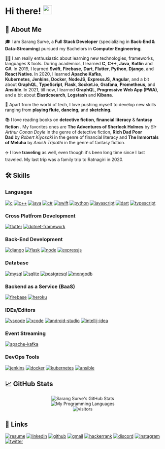 # Hi there! <img src="https://media.giphy.com/media/hvRJCLFzcasrR4ia7z/giphy.gif" width="29px">

## 🚀 About Me

🎓 I am Sarang Surve, a **Full Stack Developer** (specializing in **Back-End & Data-Streaming**) pursued my Bachelors in **Computer Engineering**.

👨‍💻 I am really enthusiastic about learning new technologies, frameworks, languages & tools. During academics, I learned **C**, **C++**, **Java**, **Kotlin** and **C#**. In 2019, I learned **Swift**, **Firebase**, **Dart**, **Flutter**, **Python**, **Django**, and **React Native**. In 2020, I learned **Apache Kafka**, **Kubernetes**, **Jenkins**, **Docker**, **NodeJS**, **ExpressJS**, **Angular**, and a bit about **GraphQL**, **TypeScript**, **Flask**, **Socket.io**, **Grafana**, **Prometheus**, and **Ansible**. In 2021, till now, I learned **GraphQL**, **Progressive Web App (PWA)**, and a bit about **Elasticsearch**, **Logstash** and **Kibana**.

🎸 Apart from the world of tech, I love pushing myself to develop new skills ranging from **playing flute**, **dancing**, and **sketching**.

📚 I love reading books on **detective fiction**, **financial literacy** & **fantasy fiction** . My favorites ones are **The Adventures of Sherlock Holmes** by *Sir Arthur Conan Doyle* in the genre of detective fiction, **Rich Dad Poor Dad** by *Robert Kiyosaki* in the genre of financial literacy and **The Immortals of Meluha** by *Amish Tripathi* in the genre of fantasy fiction.

✈️ I love **traveling** as well, even though it's been long time since I last traveled. My last trip was a family trip to Ratnagiri in 2020.

## 🛠️ Skills

### Languages

[![c](https://img.shields.io/badge/C-00599C?style=for-the-badge&logo=c&logoColor=white)](https://github.com/topics/c)
[![c++](https://img.shields.io/badge/C%2B%2B-00599C?style=for-the-badge&logo=c%2B%2B&logoColor=white)](https://github.com/topics/cpp)
[![java](https://img.shields.io/badge/Java-ED8B00?style=for-the-badge&logo=java&logoColor=white)](https://github.com/openjdk)
[![c#](https://img.shields.io/badge/C%23-239120?style=for-the-badge&logo=c-sharp&logoColor=white)](https://github.com/dotnet/csharplang)
[![swift](https://img.shields.io/badge/Swift-FD7033?style=for-the-badge&logo=swift&logoColor=white)](https://github.com/apple/swift)
[![python](https://img.shields.io/badge/Python-3776AB?style=for-the-badge&logo=python&logoColor=white)](https://github.com/python)
[![javascript](https://img.shields.io/badge/JavaScript-323330?style=for-the-badge&logo=javascript&logoColor=F7DF1E)](https://github.com/topics/javascript)
[![dart](https://img.shields.io/badge/Dart-28B6F6?style=for-the-badge&logo=dart&logoColor=white)](https://github.com/dart-lang)
[![typescript](https://img.shields.io/badge/TypeScript-3178C6?style=for-the-badge&logo=typescript&logoColor=white)](https://github.com/microsoft/TypeScript)

### Cross Platfrom Development

[![flutter](https://img.shields.io/badge/Flutter-28B6F6?style=for-the-badge&logo=flutter&logoColor=white)](https://github.com/flutter)
[![dotnet-framework](https://img.shields.io/badge/.NET-5C2D91?style=for-the-badge&logo=.net&logoColor=white)](https://github.com/dotnet)

### Back-End Development

[![django](https://img.shields.io/badge/Django-092E20?style=for-the-badge&logo=django&logoColor=white)](https://github.com/django)
[![flask](https://img.shields.io/badge/Flask-000000?style=for-the-badge&logo=flask&logoColor=white)](https://github.com/pallets/flask)
[![node](https://img.shields.io/badge/Node.js-339933?style=for-the-badge&logo=nodedotjs&logoColor=white)](https://github.com/nodejs)
[![expressjs](https://img.shields.io/badge/express.js-%23404d59.svg?style=for-the-badge&logo=express&logoColor=%2361DAFB)](https://github.com/expressjs)

### Database

[![mysql](https://img.shields.io/badge/MySQL-00000F?style=for-the-badge&logo=mysql&logoColor=white)](https://github.com/mysql)
[![sqlite](https://img.shields.io/badge/SQLite-07405E?style=for-the-badge&logo=sqlite&logoColor=white)](https://github.com/sqlite)
[![postgresql](https://img.shields.io/badge/PostgreSQL-316192?style=for-the-badge&logo=postgresql&logoColor=white)](https://github.com/postgres)
[![mongodb](https://img.shields.io/badge/MongoDB-47A248?style=for-the-badge&logo=mongodb&logoColor=white)](https://github.com/mongodb)

### Backend as a Service (BaaS)

[![firebase](https://img.shields.io/badge/Firebase-ffaa00?style=for-the-badge&logo=Firebase&logoColor=white)](https://github.com/firebase)
[![heroku](https://img.shields.io/badge/Heroku-430098?style=for-the-badge&logo=heroku&logoColor=white)](https://github.com/heroku)

### IDEs/Editors

[![vscode](https://img.shields.io/badge/Visual%20Studio%20Code-0078d7.svg?style=for-the-badge&logo=visual-studio-code&logoColor=white)](https://github.com/microsoft/vscode)
[![xcode](https://img.shields.io/badge/Xcode-007ACC?style=for-the-badge&logo=Xcode&logoColor=white)](https://github.com/topics/xcode)
[![android-studio](https://img.shields.io/badge/-Android%20Studio-green?style=for-the-badge&logo=android-studio&logoColor=white)](https://github.com/android)
[![intellij-idea](https://img.shields.io/badge/IntelliJ%20IDEA-000000.svg?style=for-the-badge&logo=intellij-idea&logoColor=white)](https://github.com/JetBrains/intellij-community)

### Event Streaming
[![apache-kafka](https://img.shields.io/badge/kafka-2.7.1-brightgreen.svg?style=for-the-badge&logo=kafka&logoColor=white)](https://github.com/apache/kafka)

### DevOps Tools
[![jenkins](https://img.shields.io/badge/jenkins-%232C5263.svg?style=for-the-badge&logo=jenkins&logoColor=white)](https://github.com/jenkinsci/jenkins)
[![docker](https://img.shields.io/badge/docker-%230db7ed.svg?style=for-the-badge&logo=docker&logoColor=white)](https://github.com/docker)
[![kubernetes](https://img.shields.io/badge/kubernetes-%23326ce5.svg?style=for-the-badge&logo=kubernetes&logoColor=white)](https://github.com/kubernetes)
[![ansible](https://img.shields.io/badge/ansible-%231A1918.svg?style=for-the-badge&logo=ansible&logoColor=white)](https://github.com/ansible)

## 📈 GitHub Stats

<div align="center">
<img src="https://github-readme-stats.vercel.app/api?username=sarangsurve&hide_border=true&include_all_commits=true&show_icons=true&title_color=79ff97&icon_color=79ff97&text_color=fff&bg_color=151515" alt="Sarang Surve's GitHub Stats">
</div>

<div align="center">
<img src="https://github-readme-stats-eight-theta.vercel.app/api/top-langs/?username=sarangsurve&layout=compact&title_color=79ff97&icon_color=79ff97&text_color=fff&bg_color=151515" alt="My Programming Languages" />
</div>

<div align="center">
<img src="https://visitor-badge.laobi.icu/badge?page_id=sarangsurve.sarangsurve" alt="visitors">
</div>

## 🔗 Links

[![resume](https://img.shields.io/badge/Resume-4285F4?style=for-the-badge&logo=read-the-docs&logoColor=white)](https://drive.google.com/file/d/1fNvpjIJbzHuS-JBsKGhoQUt1OquowKCK/view)
[![linkedin](https://img.shields.io/badge/LinkedIn-0077B5?style=for-the-badge&logo=LinkedIn&logoColor=white)](https://www.linkedin.com/in/sarangsurve)
[![github](https://img.shields.io/badge/GitHub-000000?style=for-the-badge&logo=GitHub&logoColor=white)](https://github.com/sarangsurve)
[![gmail](https://img.shields.io/badge/Gmail-D14836?style=for-the-badge&logo=Gmail&logoColor=white)](mailto:sarangsurve126@gmail.com)
[![hackerrank](https://img.shields.io/badge/-Hackerrank-2EC866?style=for-the-badge&logo=HackerRank&logoColor=white)](https://www.hackerrank.com/sarangsurve)
[![discord](https://img.shields.io/badge/Discord-7289DA?style=for-the-badge&logo=discord&logoColor=white)](https://discord.com/users/702757482333863948)
[![instagram](https://img.shields.io/badge/Instagram-E4405F?style=for-the-badge&logo=instagram&logoColor=white)](https://www.instagram.com/sarangsurve)
[![twitter](https://img.shields.io/badge/Twitter-1DA1F2?style=for-the-badge&logo=twitter&logoColor=white)](https://twitter.com/sarangsurve)